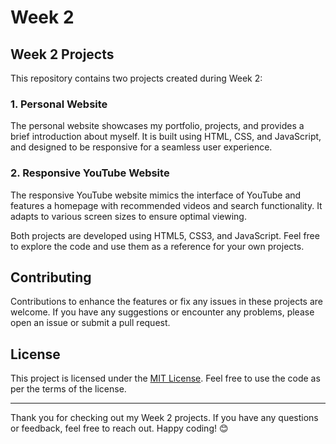 # Week 2 

## Week 2 Projects

This repository contains two projects created during Week 2:

### 1. Personal Website

The personal website showcases my portfolio, projects, and provides a brief introduction about myself. It is built using HTML, CSS, and JavaScript, and designed to be responsive for a seamless user experience.

### 2. Responsive YouTube Website

The responsive YouTube website mimics the interface of YouTube and features a homepage with recommended videos and search functionality. It adapts to various screen sizes to ensure optimal viewing.

Both projects are developed using HTML5, CSS3, and JavaScript. Feel free to explore the code and use them as a reference for your own projects.

## Contributing

Contributions to enhance the features or fix any issues in these projects are welcome. If you have any suggestions or encounter any problems, please open an issue or submit a pull request.

## License

This project is licensed under the [MIT License](LICENSE). Feel free to use the code as per the terms of the license.

---

Thank you for checking out my Week 2 projects. If you have any questions or feedback, feel free to reach out. Happy coding! 😊

